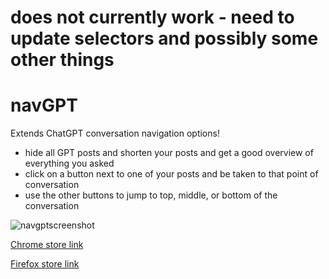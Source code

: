 # does not currently work - need to update selectors and possibly some other things
# navGPT
Extends ChatGPT conversation navigation options!

- hide all GPT posts and shorten your posts and get a good overview of everything you asked
- click on a button next to one of your posts and be taken to that point of conversation
- use the other buttons to jump to top, middle, or bottom of the conversation

![navgptscreenshot](https://github.com/danaxo/navGPT/assets/71124433/11cd917b-824d-46df-bc59-b22026400073)

[Chrome store link](https://chromewebstore.google.com/detail/navgpt/nkoagiekdadiaboofkgbojpipjlcmpgl)

[Firefox store link](https://addons.mozilla.org/en-US/firefox/addon/navgpt/)
